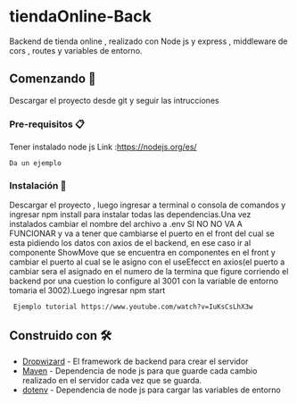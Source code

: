 #  tiendaOnline-Back
Backend de tienda online , realizado con Node js y express , middleware de cors , routes y variables de entorno.
## Comenzando 🚀

Descargar el proyecto desde git y seguir las intrucciones 



### Pre-requisitos 📋

Tener instalado node js 
Link :https://nodejs.org/es/  

```
Da un ejemplo
```

### Instalación 🔧

Descargar el proyecto , luego ingresar a terminal o consola de comandos y ingresar npm install para instalar todas las dependencias.Una vez instalados cambiar el  nombre del archivo a .env SI NO NO VA A FUNCIONAR y va  a tener que cambiarse el puerto en el front del cual se esta pidiendo  los datos con axios de el backend, en ese caso ir al componente ShowMove que se encuentra en componentes en el front y cambiar el puerto al cual se le asigno con el useEfecct en axios(el puerto a cambiar sera el asignado en el numero de la termina que figure corriendo el backend por una cuestion lo configure al 3001 con la variable de entorno tomaria el 3002).Luego ingresar npm start


```
 Ejemplo tutorial https://www.youtube.com/watch?v=IuKsCsLhX3w
```



## Construido con 🛠️


* [Dropwizard](https://expressjs.com/es/) - El framework de backend para crear el servidor 
* [Maven](https://nodemon.io//) - Dependencia de node js para que guarde cada cambio realizado en el servidor cada vez que se guarda.
* [dotenv](https://www.npmjs.com/package/dotenv) - Dependencia de node js para cargar las variables de entorno 



 
